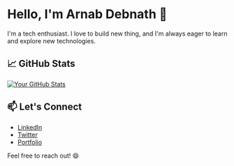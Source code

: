 # Hello, I'm Arnab Debnath 👋

I'm a tech enthusiast. I love to build new thing,  and I'm always eager to learn and explore new technologies.

<!-- ## 🔧 Technologies & Tools

![Tech1](https://img.shields.io/badge/-Tech1-333333?style=flat&logo=tech1)
![Tech2](https://img.shields.io/badge/-Tech2-333333?style=flat&logo=tech2)
![Tech3](https://img.shields.io/badge/-Tech3-333333?style=flat&logo=tech3)

## 🌱 Currently Learning

- [Something You're Learning 1]
- [Something You're Learning 2] -->

## 📈 GitHub Stats

[![Your GitHub Stats](https://github-readme-stats.vercel.app/api?username=arnabdebnath208&count_private=true&show_icons=true&theme=radical)](https://github.com/anuraghazra/github-readme-stats)

## 📫 Let's Connect

- [LinkedIn](https://www.linkedin.com/in/arnabdebnath208)
- [Twitter](https://twitter.com/arnabdebnath208)
- [Portfolio](https://arnabdebnath.000webhostapp.com/)

Feel free to reach out! 😄

<!-- Footer -->
<!-- <p align="center">
  <a href="https://github.com/arnabdebnath208">
    <img src="https://img.shields.io/github/followers/arnabdebnath.svg?style=social&label=Follow" alt="GitHub Follow">
  </a>
  <a href="https://github.com/your-username">
    <img src="https://img.shields.io/github/stars/arnabdebnath208/ViMusic.svg?style=social&label=Star" alt="GitHub Star">
  </a>
</p> -->
